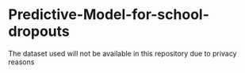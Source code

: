 # Predictive-Model-for-school-dropouts

The dataset used will not be available in this repository due to privacy reasons
